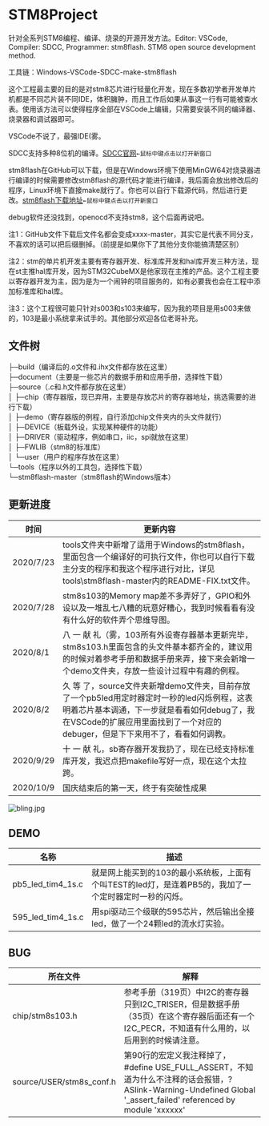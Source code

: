 # STM8Project

针对全系列STM8编程、编译、烧录的开源开发方法。Editor: VSCode, Compiler: SDCC, Programmer: stm8flash. STM8 open source development method.

工具链：Windows-VSCode-SDCC-make-stm8flash

这个工程最主要的目的是对stm8芯片进行轻量化开发，现在多数初学者开发单片机都是不同芯片装不同IDE，体积臃肿，而且工作后如果从事这一行有可能被查水表。使用该方法可以使得程序全部在VSCode上编辑，只需要安装不同的编译器、烧录器和调试器即可。

VSCode不说了，最强IDE(雾。

SDCC支持多种8位机的编译。[SDCC官网](http://sdcc.sourceforge.net/)`←鼠标中键点击以打开新窗口`

stm8flash在GitHub可以下载，但是在Windows环境下使用MinGW64对烧录器进行编译的时候需要修改stm8flash的源代码才能进行编译，我后面会放出修改后的程序，Linux环境下直接make就行了。你也可以自行下载源代码，然后进行更改。[stm8flash下载地址](https://github.com/vdudouyt/stm8flash)`←鼠标中键点击以打开新窗口`

debug软件还没找到，openocd不支持stm8，这个后面再说吧。

注1：GitHub文件下载后文件名都会变成xxxx-master，其实它是代表不同分支，不喜欢的话可以把后缀删掉。（前提是如果你下了其他分支你能搞清楚区别）

注2：stm的单片机开发主要有寄存器开发、标准库开发和hal库开发三种方法，现在st主推hal库开发，因为STM32CubeMX是他家现在主推的产品。这个工程主要以寄存器开发为主，因为是为一个闹钟的项目服务的，如有必要我也会在工程中添加标准库和hal库。

注3：这个工程很可能只针对s003和s103来编写，因为我的项目是用s003来做的，103是最小系统拿来试手的。其他部分欢迎各位老哥补充。

## 文件树
├─build（编译后的.o文件和.ihx文件都存放在这里）  
├─document（主要是一些芯片的数据手册和应用手册，选择性下载）  
├─source（.c和.h文件都存放在这里）  
│  ├─chip（寄存器版，现已弃用，主要是存放芯片的寄存器地址，挑选需要的进行下载）  
│  ├─demo（寄存器版的例程，自行添加chip文件夹内的头文件就行）  
│  ├─DEVICE（板载外设，实现某种硬件的功能）  
│  ├─DRIVER（驱动程序，例如串口，iic，spi就放在这里）  
│  ├─FWLIB（stm8的标准库）  
│  └─user（用户的程序存放在这里）  
└─tools（程序以外的工具包，选择性下载）  
    └─stm8flash-master（stm8flash的Windows版本）  

## 更新进度
|时间|更新内容|
|-|-|
|2020/7/23|tools文件夹中新增了适用于Windows的stm8flash，里面包含一个编译好的可执行文件，你也可以自行下载主分支的程序和我这个程序进行对比，详见tools\stm8flash-master内的README-FIX.txt文件。|
|2020/7/28|stm8s103的Memory map差不多弄好了，GPIO和外设以及一堆乱七八糟的玩意好糟心，我到时候看看有没有什么好的软件弄个思维导图。|
|2020/8/1|八 一 献 礼（雾，103所有外设寄存器基本更新完毕，stm8s103.h里面包含的头文件基本都齐全的，建议用的时候对着参考手册和数据手册来弄，接下来会新增一个demo文件夹，存放一些设计过程中有趣的例程。|
|2020/8/2|久 等 了，source文件夹新增demo文件夹，目前存放了一个pb5led用定时器定时一秒的led闪烁例程，这表明着芯片基本调通，下一步就是看看如何debug了，我在VSCode的扩展应用里面找到了一个对应的debuger，但是下下来用不了，看看如何调教。|
|2020/9/29|十 一 献 礼，sb寄存器开发我扔了，现在已经支持标准库开发，我迟点把makefile写好一点，现在这个太拉跨。|
|2020/10/9|国庆结束后的第一天，终于有突破性成果|

![bling.jpg](https://github.com/Althrone/STM8Project/tree/master/imgs/bling.jpg)

## DEMO
|名称|描述|
|-|-|
|pb5_led_tim4_1s.c|就是网上能买到的103的最小系统板，上面有个叫TEST的led灯，是连着PB5的，我加了一个定时器定时一秒的闪烁。|
|595_led_tim4_1s.c|用spi驱动三个级联的595芯片，然后输出全接led，做了一个24颗led的流水灯实验。|

## BUG
|所在文件|解释|
|-|-|
|chip/stm8s103.h|参考手册（319页）中I2C的寄存器只到I2C_TRISER，但是数据手册（35页）在这个寄存器后面还有一个I2C_PECR，不知道有什么用的，以后用到的时候请注意。|
|source/USER/stm8s_conf.h|第90行的宏定义我注释掉了，#define USE_FULL_ASSERT，不知道为什么不注释的话会报错，?ASlink-Warning-Undefined Global '_assert_failed' referenced by module 'xxxxxx'|


